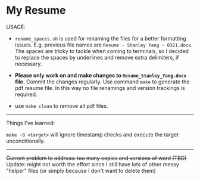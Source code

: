 # My Resume

USAGE:

- `rename_spaces.sh` is used for renaming the files for a better formatting issues. E.g. previous file names are `Resume - Stanley Yang - 0321.docx`. The spaces are tricky to tackle when coming to terminals, so I decided to replace the spaces by underlines and remove extra delimiters, if necessary.

- **Please only work on and make changes to `Resume_Stanley_Yang.docx` file.** Commit the changes regularly. Use command `make` to generate the pdf resume file. In this way no file renamings and version trackings is required.

- use `make clean` to remove all pdf files.


--------


Things I've learned:

`make -B <target>` will ignore timestamp checks and execute the target unconditionally.

--------

~~Current problem to address: too many copies and versions of word (TBD)~~ Update: might not worth the effort since I still have lots of other messy "helper" files (or simply because I don't want to delete them) 
